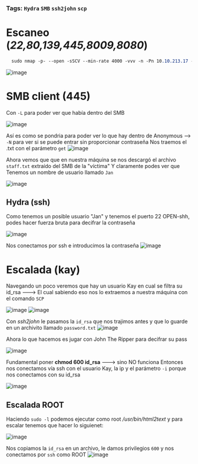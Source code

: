 ### Tags: `Hydra` `SMB` `ssh2john` `scp`

# Escaneo (*22,80,139,445,8009,8080*)
```css
  sudo nmap -p- --open -sSCV --min-rate 4000 -vvv -n -Pn 10.10.213.17 -oN escaneo
```
![image](https://github.com/user-attachments/assets/211853b8-896b-4f56-a115-479bd9f4773e)

# SMB client (**445**)
Con `-L` para poder ver que había dentro del SMB

![image](https://github.com/user-attachments/assets/e7c17852-8ac9-4205-b4c1-60de0f61b443)

Así es como se pondria para poder ver lo que hay dentro de Anonymous --> `-N` para ver si se puede entrar sin proporcionar contraseña
Nos traemos el .txt con el parámetro `get` 
![image](https://github.com/user-attachments/assets/2772ebf3-600b-46c3-8382-766021f4ccb0)

Ahora vemos que que en nuestra máquina se nos descargó el archivo `staff.txt` extraído del SMB de la "víctima"
Y claramente podes ver que Tenemos un nombre de usuario llamado ``Jan``

![image](https://github.com/user-attachments/assets/c3e4e3fc-f117-4a2e-b408-17e270a1a9df)

## Hydra (**ssh**)
Como tenemos un posible usuario "Jan" y tenemos el puerto 22 OPEN-shh, podes hacer fuerza bruta para decifrar la contraseña

![image](https://github.com/user-attachments/assets/d41f1b49-f959-40ba-87aa-39f534207eca)


Nos conectamos por ssh e introducimos la contraseña
![image](https://github.com/user-attachments/assets/02048337-3460-4112-a030-23feb85e70ff)

# Escalada (kay)
Navegando un poco veremos que hay un usuario Kay en cual se filtra su id_rsa ---> El cual sabiendo eso nos lo extraemos a nuestra máquina con el comando `SCP`

![image](https://github.com/user-attachments/assets/0f99d92a-8770-4c68-b7bb-ddd26e34fc63)
![image](https://github.com/user-attachments/assets/a62422fe-acf2-4d2a-b27d-f377246f2053)

Con *ssh2john* le pasamos la `id_rsa` que nos trajimos antes y que lo guarde en un archivito llamado `password.txt`
![image](https://github.com/user-attachments/assets/575ed533-805d-4736-bd02-f210a93af285)

Ahora lo que hacemos es jugar con John The Ripper para decifrar su pass

![image](https://github.com/user-attachments/assets/9d409478-fcf8-40b6-9bfe-a6a36544f8c1)


Fundamental poner **chmod 600 id_rsa** ---> sino NO funciona
Entonces nos conectamos vía ssh con el usuario Kay, la ip y el parámetro ``-i`` porque nos conectamos con su id_rsa

![image](https://github.com/user-attachments/assets/9f958cd7-39d1-4a17-a680-52a295a530a9)

## Escalada ROOT
Haciendo `sudo -l` podemos ejecutar como root */usr/bin/html2text* y para escalar tenemos que hacer lo siguienet:

![image](https://github.com/user-attachments/assets/67cbae3d-004b-4c3b-9ce4-10ce39bf8217)

Nos copiamos la `id_rsa` en un archivo, le damos privilegios `600` y nos conectamos por `ssh` como ROOT
![image](https://github.com/user-attachments/assets/112589e2-f800-466c-b33e-4b39f376c188)


